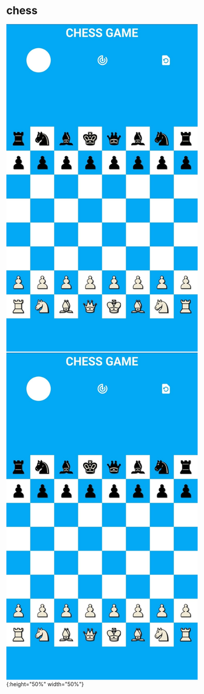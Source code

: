 # chess

![alt text](https://github.com/GabriPalmyro/chess_flutter_game/blob/master/gitImages/image0.jpeg?raw=true)
![test image size](/gitImages/image0.jpeg){:height="50%" width="50%"}
